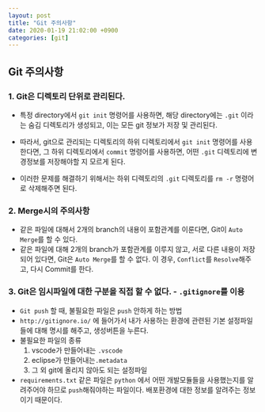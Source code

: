 ```yaml
---
layout: post
title: "Git 주의사항"
date: 2020-01-19 21:02:00 +0900
categories: [git]
---
```


## Git 주의사항

### 1. Git은 디렉토리 단위로 관리된다. 

- 특정 directory에서 `git init` 명령어를 사용하면, 해당 directory에는 `.git` 이라는 숨김 디렉토리가 생성되고, 이는 모든 git 정보가 저장 및 관리된다.

- 따라서, git으로 관리되는 디렉토리의 하위 디렉토리에서 `git init` 명령어를 사용한다면, 그 하위 디렉토리에서 `commit` 명령어를 사용하면, 어떤 `.git` 디렉토리에 변경정보를 저장해야할 지 모르게 된다.

- 이러한 문제를 해결하기 위해서는 하위 디렉토리의 `.git` 디렉토리를 `rm -r` 명령어로 삭제해주면 된다.



### 2. Merge시의 주의사항

- 같은 파일에 대해서 2개의 branch의 내용이 포함관계를 이룬다면, Git이 `Auto Merge`를 할 수 있다.
- 같은 파일에 대해 2개의 branch가 포함관계를 이루지 않고, 서로 다른 내용이 저장되어 있다면, Git은 `Auto Merge`를 할 수 없다. 이 경우, `Conflict`를 `Resolve`해주고, 다시 Commit를 한다.



### 3. Git은 임시파일에 대한 구분을 직접 할 수 없다. - `.gitignore`를 이용

- `Git push` 할 때, 불필요한 파일은 `push` 안하게 하는 방법
- `http://gitignore.io/` 에 들어가서 내가 사용하는 환경에 관련된 기본 설정파일들에 대해 명시를 해주고, 생성버튼을 누른다.
- 불필요한 파일의 종류
  1. vscode가 만들어내는 `.vscode` 
  2. eclipse가 만들어내는`.metadata`
  3. 그 외 git에 올리지 않아도 되는 설정파일
- `requirements.txt` 같은 파일은 `python` 에서 어떤 개발모듈들을 사용했는지를 알려주어야 하므로 `push`해줘야하는 파일이다. 배포환경에 대한 정보를 알려주는 정보이기 때문이다.